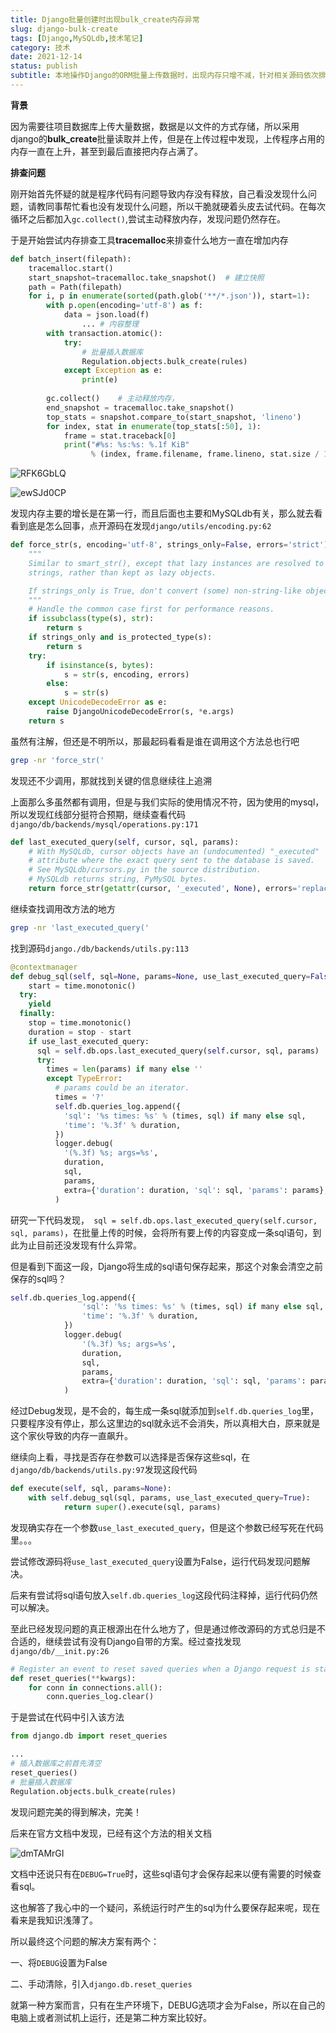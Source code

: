 ```yaml
---
title: Django批量创建时出现bulk_create内存异常
slug: django-bulk-create
tags: [Django,MySQLdb,技术笔记]
category: 技术
date: 2021-12-14
status: publish
subtitle: 本地操作Django的ORM批量上传数据时，出现内存只增不减，针对相关源码依次排查。
---
```

**背景**

因为需要往项目数据库上传大量数据，数据是以文件的方式存储，所以采用django的**bulk_create**批量读取并上传，但是在上传过程中发现，上传程序占用的内存一直在上升，甚至到最后直接把内存占满了。



**排查问题**

刚开始首先怀疑的就是程序代码有问题导致内存没有释放，自己看没发现什么问题，请教同事帮忙看也没有发现什么问题，所以干脆就硬着头皮去试代码。在每次循环之后都加入`gc.collect()`,尝试主动释放内存，发现问题仍然存在。

于是开始尝试内存排查工具**tracemalloc**来排查什么地方一直在增加内存



```python
def batch_insert(filepath):
  	tracemalloc.start()
    start_snapshot=tracemalloc.take_snapshot()  # 建立快照
    path = Path(filepath)
    for i, p in enumerate(sorted(path.glob('**/*.json')), start=1):
        with p.open(encoding='utf-8') as f:
            data = json.load(f)
				... # 内容整理
        with transaction.atomic():
            try:
              	# 批量插入数据库
                Regulation.objects.bulk_create(rules)
            except Exception as e:
                print(e)
        
        gc.collect()	# 主动释放内存，
       	end_snapshot = tracemalloc.take_snapshot()
        top_stats = snapshot.compare_to(start_snapshot, 'lineno')
        for index, stat in enumerate(top_stats[:50], 1):
            frame = stat.traceback[0]
            print("#%s: %s:%s: %.1f KiB"
                  % (index, frame.filename, frame.lineno, stat.size / 1024))
```

![RFK6GbLQ](https://static.19961002.xyz/img/2022/RFK6GbLQ.png)



![ewSJd0CP](https://static.19961002.xyz/img/2022/ewSJd0CP.png)

发现内存主要的增长是在第一行，而且后面也主要和MySQLdb有关，那么就去看看到底是怎么回事，点开源码在发现`django/utils/encoding.py:62`

```python
def force_str(s, encoding='utf-8', strings_only=False, errors='strict'):
    """
    Similar to smart_str(), except that lazy instances are resolved to
    strings, rather than kept as lazy objects.

    If strings_only is True, don't convert (some) non-string-like objects.
    """
    # Handle the common case first for performance reasons.
    if issubclass(type(s), str):
        return s
    if strings_only and is_protected_type(s):
        return s
    try:
        if isinstance(s, bytes):
            s = str(s, encoding, errors)
        else:
            s = str(s)
    except UnicodeDecodeError as e:
        raise DjangoUnicodeDecodeError(s, *e.args)
    return s
```

虽然有注解，但还是不明所以，那最起码看看是谁在调用这个方法总也行吧

```bash
grep -nr 'force_str('
```

发现还不少调用，那就找到关键的信息继续往上追溯

上面那么多虽然都有调用，但是与我们实际的使用情况不符，因为使用的mysql，所以发现红线部分挺符合预期，继续查看代码`django/db/backends/mysql/operations.py:171`

```python
def last_executed_query(self, cursor, sql, params):
    # With MySQLdb, cursor objects have an (undocumented) "_executed"
    # attribute where the exact query sent to the database is saved.
    # See MySQLdb/cursors.py in the source distribution.
    # MySQLdb returns string, PyMySQL bytes.
    return force_str(getattr(cursor, '_executed', None), errors='replace')
```

继续查找调用改方法的地方

```bash
grep -nr 'last_executed_query('
```

找到源码`django./db/backends/utils.py:113`

```python
@contextmanager
def debug_sql(self, sql=None, params=None, use_last_executed_query=False, many=False):
	start = time.monotonic()
  try:
  	yield
  finally:
    stop = time.monotonic()
    duration = stop - start
    if use_last_executed_query:
      sql = self.db.ops.last_executed_query(self.cursor, sql, params)
      try:
        times = len(params) if many else ''
        except TypeError:
          # params could be an iterator.
          times = '?'
          self.db.queries_log.append({
            'sql': '%s times: %s' % (times, sql) if many else sql,
            'time': '%.3f' % duration,
          })
          logger.debug(
            '(%.3f) %s; args=%s',
            duration,
            sql,
            params,
            extra={'duration': duration, 'sql': sql, 'params': params},
          )
```

研究一下代码发现，` sql = self.db.ops.last_executed_query(self.cursor, sql, params)`，在批量上传的时候，会将所有要上传的内容变成一条sql语句，到此为止目前还没发现有什么异常。

但是看到下面这一段，Django将生成的sql语句保存起来，那这个对象会清空之前保存的sql吗？

```python
self.db.queries_log.append({
                'sql': '%s times: %s' % (times, sql) if many else sql,
                'time': '%.3f' % duration,
            })
            logger.debug(
                '(%.3f) %s; args=%s',
                duration,
                sql,
                params,
                extra={'duration': duration, 'sql': sql, 'params': params},
            )
```

经过Debug发现，是不会的，每生成一条sql就添加到`self.db.queries_log`里，只要程序没有停止，那么这里边的sql就永远不会消失，所以真相大白，原来就是这个家伙导致的内存一直飙升。

继续向上看，寻找是否存在参数可以选择是否保存这些sql，在`django/db/backends/utils.py:97`发现这段代码

```python
def execute(self, sql, params=None):
    with self.debug_sql(sql, params, use_last_executed_query=True):
            return super().execute(sql, params)
```

发现确实存在一个参数`use_last_executed_query`，但是这个参数已经写死在代码里。。。

尝试修改源码将`use_last_executed_query`设置为False，运行代码发现问题解决。

后来有尝试将sql语句放入`self.db.queries_log`这段代码注释掉，运行代码仍然可以解决。

至此已经发现问题的真正根源出在什么地方了，但是通过修改源码的方式总归是不合适的，继续尝试有没有Django自带的方案。经过查找发现`django/db/__init.py:26`

```python
# Register an event to reset saved queries when a Django request is started.
def reset_queries(**kwargs):
    for conn in connections.all():
        conn.queries_log.clear()
```

于是尝试在代码中引入该方法

```python
from django.db import reset_queries

...
# 插入数据库之前首先清空
reset_queries()
# 批量插入数据库
Regulation.objects.bulk_create(rules)

```

发现问题完美的得到解决，完美！



后来在官方文档中发现，已经有这个方法的相关文档



![dmTAMrGI](https://static.19961002.xyz/img/2022/dmTAMrGI.png)

文档中还说只有在`DEBUG=True`时，这些sql语句才会保存起来以便有需要的时候查看sql。

这也解答了我心中的一个疑问，系统运行时产生的sql为什么要保存起来呢，现在看来是我知识浅薄了。



所以最终这个问题的解决方案有两个：

一、将`DEBUG`设置为False

二、手动清除，引入`django.db.reset_queries`



就第一种方案而言，只有在生产环境下，DEBUG选项才会为False，所以在自己的电脑上或者测试机上运行，还是第二种方案比较好。
